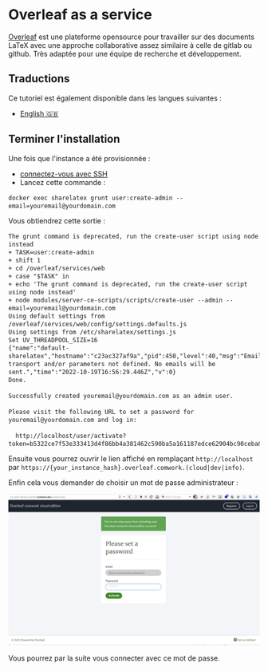 # Overleaf as a service

[Overleaf](https://www.overleaf.com) est une plateforme opensource pour travailler sur des documents LaTeX avec une approche collaborative assez similaire à celle de gitlab ou github. Très adaptée pour une équipe de recherche et développement.

## Traductions

Ce tutoriel est également disponible dans les langues suivantes :
* [English 🇬🇧](../../../tutorials/overleaf.md)

## Terminer l'installation

Une fois que l'instance a été provisionnée :

* [connectez-vous avec SSH](./ssh.md)
* Lancez cette commande :

```shell
docker exec sharelatex grunt user:create-admin --email=youremail@yourdomain.com
```

Vous obtiendrez cette sortie :

```shell
The grunt command is deprecated, run the create-user script using node instead
+ TASK=user:create-admin
+ shift 1
+ cd /overleaf/services/web
+ case "$TASK" in
+ echo 'The grunt command is deprecated, run the create-user script using node instead'
+ node modules/server-ce-scripts/scripts/create-user --admin --email=youremail@yourdomain.com
Using default settings from /overleaf/services/web/config/settings.defaults.js
Using settings from /etc/sharelatex/settings.js
Set UV_THREADPOOL_SIZE=16
{"name":"default-sharelatex","hostname":"c23ac327af9a","pid":450,"level":40,"msg":"Email transport and/or parameters not defined. No emails will be sent.","time":"2022-10-19T16:56:29.446Z","v":0}
Done.

Successfully created youremail@yourdomain.com as an admin user.

Please visit the following URL to set a password for youremail@yourdomain.com and log in:

  http://localhost/user/activate?token=b5322ce7f53e333413d4f86bb4a381462c590ba5a161187edce62904bc90ceba&user_id=63502c3dd762a601c22dc390
```

Ensuite vous pourrez ouvrir le lien affiché en remplaçant `http://localhost` par `https://{your_instance_hash}.overleaf.comwork.(cloud|dev|info)`.

Enfin cela vous demander de choisir un mot de passe administrateur :

![overleaf_setup_project](../../../img/overleaf_setup_project.png)

Vous pourrez par la suite vous connecter avec ce mot de passe.
